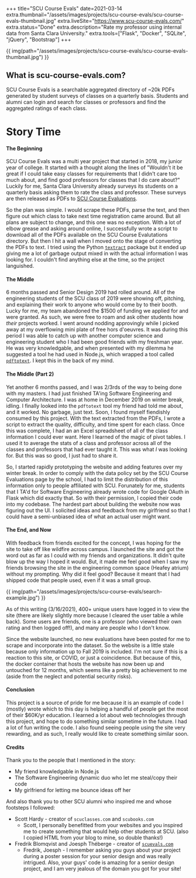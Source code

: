 +++
title="SCU Course Evals"
date=2021-03-14
extra.thumbnail="/assets/images/projects/scu-course-evals/scu-course-evals-thumbnail.jpg"
extra.liveSite="https://www.scu-course-evals.com/"
extra.status="Done"
extra.description="Rate my professor using internal data from Santa Clara University."
extra.tools=["Flask", "Docker", "SQLite", "jQuery", "Bootstrap"]
+++

{{ img(path="/assets/images/projects/scu-course-evals/scu-course-evals-thumbnail.jpg") }}

## What is scu-course-evals.com?
SCU Course Evals is a searchable aggregated directory of ~20k PDFs generated by student surveys of classes on a quarterly basis. Students and alumni can login and search for classes or professors and find the aggregated ratings of each class.

# Story Time

#### The Beginning
SCU Course Evals was a multi year project that started in 2018, my junior year of college. It started with a thought along the lines of "Wouldn't it be great if I could take easy classes for requirements that I didn't care too much about, and find good professors for classes that I do care about?" Luckily for me, Santa Clara University already surveys its students on a quarterly basis asking them to rate the class and professor. These surveys are then released as PDFs to [SCU Course Evaluations](https://www.scu.edu/apps/evaluations/).

So the plan was simple. I would scrape these PDFs, parse the text, and then figure out which class to take next time registration came around. But all plans are subject to change, and this one was no exception. With a lot of elbow grease and asking around online, I successfully wrote a script to download all of the PDFs available on the SCU Course Evalutations directory. But then I hit a wall when I moved onto the stage of converting the PDFs to text. I tried using the Python [`textract`](https://textract.readthedocs.io/en/stable/) package but it ended up giving me a lot of garbage output mixed in with the actual information I was looking for. I couldn't find anything else at the time, so the project languished.

#### The Middle
6 months passed and Senior Design 2019 had rolled around. All of the engineering students of the SCU class of 2019 were showing off, pitching, and explaining their work to anyone who would come by to their booth. Lucky for me, my team abandoned the $1500 of funding we applied for and were granted. As such, we were free to roam and ask other students how _their_ projects worked. I went around nodding approvingly while I picked away at my overflowing mini plate of free hors d'oeuvres. It was during this period I was able to catch up with another computer science and engineering student who I had been good friends with my freshman year. He was very knowledgable, and when presented with my dilemma he suggested a tool he had used in Node.js, which wrapped a tool called [`pdftotext`](https://www.xpdfreader.com/pdftotext-man.html). I kept this in the back of my mind.

#### The Middle (Part 2)
Yet another 6 months passed, and I was 2/3rds of the way to being done with my masters. I had just finished TA'ing Software Engineering and Computer Architecture. I was at home in December 2019 on winter break, idling. I finally looked into the `pdftotext` tool my friend had told me about, and it worked. No garbage, just text. Soon, I found myself fiendishly consumed by this project. With the text extracted from the PDFs, I wrote a script to extract the quality, difficulty, and time spent for each class. Once this was complete, I had an an Excel spreadsheet of all of the class information I could ever want. Here I learned of the magic of pivot tables. I used it to average the stats of a class and professor across all of the classes and professors that had ever taught it. This was what _I_ was looking for. But this was so good, I just had to share it.

So, I started rapidly prototyping the website and adding features over my winter break. In order to comply with the data policy set by the SCU Course Evaluations page by the school, I had to limit the distribution of this information only to people affiliated with SCU. Forunately for me, students that I TA'd for Software Engineering already wrote code for Google OAuth in Flask which did exactly that. So with their permission, I copied their code into my codebase. The hardest part about building the website now was figuring out the UI. I solicited ideas and feedback from my girlfriend so that I could have a semi-unbiased idea of what an actual user might want. 

#### The End, and Now
With feedback from friends excited for the concept, I was hoping for the site to take off like wildfire across campus. I launched the site and got the word out as far as I could with my friends and organizations. It didn't quite blow up the way I hoped it would. But, it made me feel good when I saw my friends browsing the site in the engineering common space (Heafey atrium) without my prompting. Why did it feel good? Because it meant that I had shipped code that people used, even if it was a small group.

{{ img(path="/assets/images/projects/scu-course-evals/search-example.jpg") }}

As of this writing (3/16/2021), 400+ unique users have logged in to view the site (there are likely slightly more because I cleared the user table a while back). Some users are friends, one is a professor (who viewed their own rating and then logged off!), and many are people who I don't know. 

Since the website launched, no new evaluations have been posted for me to scrape and incorporate into the dataset. So the website is a little stale because only information up to Fall 2019 is included. I'm not sure if this is a reaction to this site, or COVID, or just a coincidence. But because of this, the docker container that hosts the website has now been up and untouched for 12 months, which seems like a pretty big achievement to me (aside from the neglect and potential security risks).

#### Conclusion
This project is a source of pride for me because it is an example of code I (mostly) wrote which to this day is helping a handful of people get the most of their $60K/yr education. I learned a lot about web technologies through this project, and hope to do something similar sometime in the future. I had a lot of fun writing the code. I also found seeing people using the site very rewarding, and as such, I really would like to create something similar soon.

#### Credits

Thank you to the people that I mentioned in the story:
- My friend knowledgable in Node.js
- The Software Engineering dynamic duo who let me steal/copy their code
- My girlfriend for letting me bounce ideas off her

And also thank you to other SCU alumni who inspired me and whose footsteps I followed:
- Scott Hardy - creator of `scuclasses.com` and `scubooks.com`
    - Scott, I personally benefitted from your websites and you inspired me to create something that would help other students at SCU. (also I copied HTML from your blog to mine, so double thanks!)
- Fredrik Blomqvist and Joesph Théberge - creator of [`scuevals.com`](https://www.scuevals.com/)
    - Fredrik, Joesph - I remember asking you guys about your project during a poster session for your senior design and was really intrigued. Also, your guys' code is amazing for a senior design project, and I am very jealous of the domain you got for your site!

